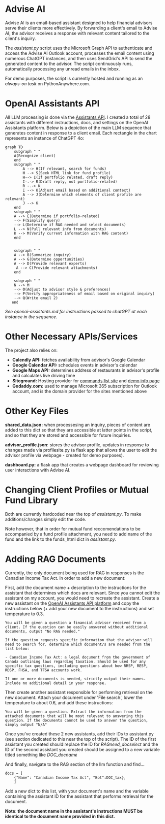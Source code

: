 # Advise AI
Advise AI is an email-based assistant designed to help financial advisors serve their clients more effectively. By forwarding a client's email to Advise AI, the advisor receives a response with relevant content tailored to the client's inquiry.

The *assistant.py* script uses the Microsoft Graph API to authenticate and access the Advise AI Outlook account, processes the email content using numerous ChatGPT instances, and then uses SendGrid's API to send the generated content to the advisor. The script continuously runs, automatically processing any unread emails in the inbox.

For demo purposes, the script is currently hosted and running as an *always-on task* on PythonAnywhere.com.

# OpenAI Assistants API

All LLM processing is done via the [Assistants API](https://platform.openai.com/docs/assistants/overview). I created a total of 28 assistants with different instructions, docs, and settings on the OpenAI Assistants platform. Below is a depiction of the main LLM sequence that generates content in response to a client email. Each rectangle in the chart represents an instance of ChatGPT 4o:

```mermaid
graph TD
    subgraph " "
    A(Recognize client)
    end
    subgraph " "
        A --> H(If relevant, search for funds)
        H --> S(Seek HTML link for fund profile)
        H--> I(If portfolio related, draft reply)
        I-.-> R(Draft reply, not portfolio-related)
        R -.-> K
        I --> K(Adjust email based on additional context)
        A --> J(Determine which elements of client profile are relevant)
        J --> K
    end
    subgraph " "
    A --> E(Determine if portfolio-related)
    --> F(Simplify query)
    --> L(Determine if RAG needed and select documents)
    L --> N(Pull relevant info from documents)
    K --> M(Verify current information with RAG content)
    end

   
    subgraph " "
    A --> B(Summarize inquiry)
    A --> G(Determine opportunities)
    A --> D(Provide relevant experts)
     A --> C(Provide relevant attachments)
    end

    subgraph " "
    N --> M
    --> O(Adjust to advisor style & preferences)
    --> P(Verify appropriateness of email based on original inquiry)
    --> Q(Write email 2)
   end
```

*See openai-assistants.md for instructions passed to chatGPT at each instance in the sequence.*

# Other Necessary APIs/Services

The project also relies on:
- **Calendly API:** fetches availability from advisor's Google Calendar
- **Google Calendar API:** schedules events in advisor's calendar
- **Google Maps API:** determines address of restaurants in advisor's profile and calculates live driving time
- **Siteground:** Hosting provider for [commands list site](https://wealth-ai.xyz/commands-list/) and [demo info page](https://wealth-ai.xyz/info/)
- **Godaddy.com:** used to manage Microsoft 365 subscription for Outlook account, and is the domain provider for the sites mentioned above

# Other Key Files

**shared_data.json:** when processesing an inquiry, pieces of content are added to this dict so that they are accessible at latter points in the script, and so that they are stored and accessible for future inquiries.

**advisor_profile.json:** stores the advisor profile, updates in response to changes made via profilesite.py (a flask app that allows the user to edit the advisor profile via webpage - created for demo purposes).

**dashboard.py:** a flask app that creates a webpage dashboard for reviewing user interactions with Advise AI.

# Changing Client Profiles or Mutual Fund Library
Both are currently hardcoded near the top of *assistant.py*. To make additions/changes simply edit the code.

Note however, that in order for mutual fund reccomendations to be accompanied by a fund profile attachment, you need to add name of the fund and the link to the funds_html dict in *assistant.py*.

# Adding RAG Documents

Currently, the only document being used for RAG in responses is the Canadian Income Tax Act. In order to add a new document:

First, add the document name + description to the instructions for the assistant that determines which docs are relevant. Since you cannot edit the assistant on my account, you would need to recreate the assistant. Create a new assistant on the [OpenAI Assistants API platform](https://platform.openai.com/assistants) and copy the instructions below (+ add your new document to the instructions) and set temperature to 0.3.
```
You will be given a question a financial advisor received from a client. If the question can be easily answered without additional documents, output "No RAG needed." 

If the question requests specific information that the advisor will need to search for, determine which document/s are needed from the list below:

- Canadian Income Tax Act: a legal document from the government of Canada outlining laws regarding taxation. Should be used for any specific tax questions, including questions about how RRSP, RESP, RDSP, FHSA, and TFSA accounts work.

If one or more documents is needed, strictly output their names. Include no additional detail in your response.
```

Then create another assistant responsible for performing retrieval on the new document. Attach your document under 'File search', lower the temperature to about 0.6, and add these instructions:

```
You will be given a question. Extract the information from the attached documents that will be most relevant to answering this question. If the documents cannot be used to answer the question, simply output "N/A"
```

Once you've created these 2 new assistants, add their IDs to assistant.py (see section dedicated to this near the top of the script). The ID of the first assistant you created should replace the ID for *RAGneed_docselect* and the ID of the second assistant you created should be assigned to a new variable titled something like *DOC_docname*

And finally, navigate to the RAG section of the llm function and find...
```
docs = [
    {"Name": "Canadian Income Tax Act", "Bot":DOC_tax},
    ]
```

Add a new dict to this list, with your document's name and the variable containing the assistant ID for the assistant that performs retrieval for the document.

**Note: the document name in the assistant's instructions MUST be identical to the document name provided in this dict.**
